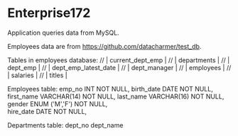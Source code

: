 # Enterprise172
Application queries data from MySQL.  

Employees data are from https://github.com/datacharmer/test_db.

Tables in employees database:
// | current_dept_emp     |
// | departments          |
// | dept_emp             |
// | dept_emp_latest_date |
// | dept_manager         |
// | employees            |
// | salaries             |
// | titles               |

Employees table:
    emp_no      INT             NOT NULL,
    birth_date  DATE            NOT NULL,
    first_name  VARCHAR(14)     NOT NULL,
    last_name   VARCHAR(16)     NOT NULL,
    gender      ENUM ('M','F')  NOT NULL,    
    hire_date   DATE            NOT NULL,
    
Departments table:
  dept_no
  dept_name  
